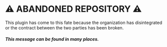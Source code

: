 # ⚠️ **ABANDONED REPOSITORY** ⚠️

This plugin has come to this fate because the organization has disintegrated or the contract between the two parties has been broken. 

##### **This message can be found in many places.**
